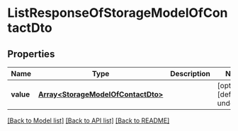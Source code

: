 # ListResponseOfStorageModelOfContactDto

## Properties
Name | Type | Description | Notes
---- | ---- | ----------- | -----
**value** | [**Array&lt;StorageModelOfContactDto&gt;**](StorageModelOfContactDto.md) |  | [optional] [default to undefined]


[[Back to Model list]](README.md#documentation-for-models) [[Back to API list]](README.md#documentation-for-api-endpoints) [[Back to README]](README.md)
